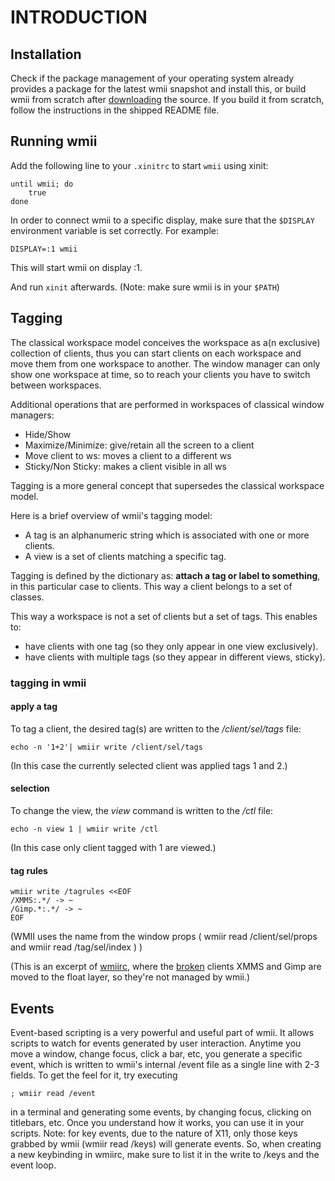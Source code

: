 INTRODUCTION
============

Installation
------------
Check if the package management of your operating system already provides a
package for the latest wmii snapshot and install this, or build wmii from scratch after
[downloading](http://code.suckless.org/) the source. If you build it from
scratch, follow the instructions in the shipped README file.

Running wmii
------------
Add the following line to your `.xinitrc` to start `wmii` using xinit:

	until wmii; do
		true
	done

In order to connect wmii to a specific display, make sure that
the `$DISPLAY` environment variable is set correctly. For example:

	DISPLAY=:1 wmii

This will start wmii on display :1.

And run `xinit` afterwards. (Note: make sure wmii is in your `$PATH`)

Tagging
-------

The classical workspace model conceives the workspace as a(n exclusive)
collection of clients, thus you can start clients on each workspace and move
them from one workspace to another. The window manager can only show one
workspace at time, so to reach your clients you have to switch between
workspaces.

Additional operations that are performed in workspaces of classical window
managers:

* Hide/Show
* Maximize/Minimize: give/retain all the screen to a client
* Move client to ws: moves a client to a different ws
* Sticky/Non Sticky: makes a client visible in all ws

Tagging is a more general concept that supersedes the classical workspace
model.

Here is a brief overview of wmii's tagging model:

* A tag is an alphanumeric string which is associated with one or more clients.
* A view is a set of clients matching a specific tag.

Tagging is defined by the dictionary as: **attach a tag or label to
something**, in this particular case to clients. This way a client belongs
to a set of classes.

This way a workspace is not a set of clients but a set of tags. This enables
to:

* have clients with one tag (so they only appear in one view exclusively).
* have clients with multiple tags (so they appear in different views, sticky).

### tagging in wmii

#### apply a tag

To tag a client, the desired tag(s) are written to the */client/sel/tags* file:

    echo -n '1+2'| wmiir write /client/sel/tags

(In this case the currently selected client was applied tags 1 and 2.)

#### selection

To change the view, the *view <tag>* command is written to the */ctl* file:

    echo -n view 1 | wmiir write /ctl                                                                                                        

(In this case only client tagged with 1 are viewed.)

#### tag rules                                                                                                                              

    wmiir write /tagrules <<EOF
    /XMMS:.*/ -> ~
    /Gimp.*:.*/ -> ~
    EOF

(WMII uses the name from the window props ( wmiir read /client/sel/props and wmiir read /tag/sel/index ) )

(This is an excerpt of [wmiirc](http://suckless.org/repos/wmii/rc/wmiirc), where
the [broken](http://www.suckless.org/common/broken_programs.html) clients XMMS and Gimp are moved to the
float layer, so they're not managed by wmii.)

Events
------
Event-based scripting is a very powerful and useful part of wmii. It allows scripts to watch for events generated by user interaction. Anytime you move a window, change focus, click a bar, etc, you generate a specific event, which is written to wmii's internal /event file as a single line with 2-3 fields. To get the feel for it, try executing 

	; wmiir read /event

in a terminal and generating some events, by changing focus, clicking on titlebars, etc. Once you understand how it works, you can use it in your scripts. Note: for key events, due to the nature of X11, only those keys grabbed by wmii (wmiir read /keys) will generate events. So, when creating a new keybinding in wmiirc, make sure to list it in the write to /keys and the event loop.


